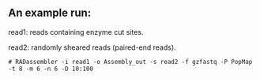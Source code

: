 
An example run:
---
read1: reads containing enzyme cut sites.

read2: randomly sheared reads (paired-end reads).
```
# RADassembler -i read1 -o Assembly_out -s read2 -f gzfastq -P PopMap -t 8 -m 6 -n 6 -D 10:100
```
